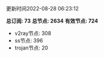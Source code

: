 更新时间2022-08-28 06:23:12

**总订阅: 73**
**总节点: 2634**
**有效节点: 724**
- v2ray节点: 308
- ss节点: 396
- trojan节点: 20
